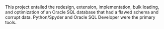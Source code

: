 This project entailed the redesign, extension, implementation, bulk loading, and optimization of an Oracle SQL database that had a flawed schema and corrupt data. Python/Spyder and Oracle SQL Developer were the primary tools.
